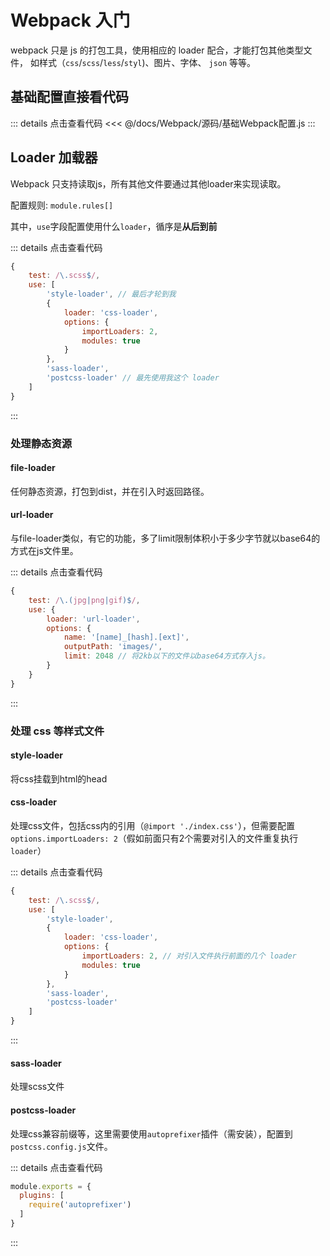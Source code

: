 # Webpack 入门

webpack 只是 js 的打包工具，使用相应的 loader 配合，才能打包其他类型文件，
如样式（`css`/`scss`/`less`/`styl`)、图片、字体、 `json` 等等。

## 基础配置直接看代码

::: details 点击查看代码
<<< @/docs/Webpack/源码/基础Webpack配置.js
:::

## Loader 加载器

Webpack 只支持读取js，所有其他文件要通过其他loader来实现读取。

配置规则: `module.rules[]`

其中，`use`字段配置使用什么`loader`，循序是**从后到前**

::: details 点击查看代码
```js {4,12,13}
{
    test: /\.scss$/,
    use: [
        'style-loader', // 最后才轮到我
        {
            loader: 'css-loader',
            options: {
                importLoaders: 2,
                modules: true
            }
        },
        'sass-loader',
        'postcss-loader' // 最先使用我这个 loader
    ]
}
```
:::

### 处理静态资源

#### file-loader

任何静态资源，打包到dist，并在引入时返回路径。

#### url-loader

与file-loader类似，有它的功能，多了limit限制体积小于多少字节就以base64的方式在js文件里。

::: details 点击查看代码
```js {8}
{
    test: /\.(jpg|png|gif)$/,
    use: {
        loader: 'url-loader',
        options: {
            name: '[name]_[hash].[ext]',
            outputPath: 'images/',
            limit: 2048 // 将2kb以下的文件以base64方式存入js。
        }
    } 
}
```
:::

### 处理 css 等样式文件

#### style-loader

将css挂载到html的head

#### css-loader

处理css文件，包括css内的引用（`@import './index.css'`），但需要配置`options.importLoaders: 2`（假如前面只有2个需要对引入的文件重复执行`loader`）

::: details 点击查看代码
```js {8}
{
    test: /\.scss$/,
    use: [
        'style-loader',
        {
            loader: 'css-loader',
            options: {
                importLoaders: 2, // 对引入文件执行前面的几个 loader
                modules: true
            }
        },
        'sass-loader',
        'postcss-loader'
    ]
}
```
:::

#### sass-loader

处理scss文件

#### postcss-loader

处理css兼容前缀等，这里需要使用`autoprefixer`插件（需安装），配置到`postcss.config.js`文件。

::: details 点击查看代码
```js {3}
module.exports = {
  plugins: [
  	require('autoprefixer')
  ]
}
```
:::
